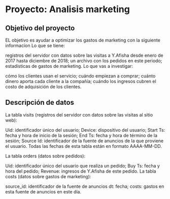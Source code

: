 # Proyecto: Analisis marketing

## Objetivo del proyecto

EL objetivo es ayudar a optimizar los gastos de marketing con la siguiente informacion
Lo que se tiene:

registros del servidor con datos sobre las visitas a Y.Afisha desde enero de 2017 hasta diciembre de 2018;
un archivo con los pedidos en este periodo;
estadísticas de gastos de marketing.
Lo que vas a investigar:

cómo los clientes usan el servicio;
cuándo empiezan a comprar;
cuánto dinero aporta cada cliente a la compañía;
cuándo los ingresos cubren el costo de adquisición de los clientes.


## Descripción de datos

La tabla visits (registros del servidor con datos sobre las visitas al sitio web):

Uid: identificador único del usuario;
Device: dispositivo del usuario;
Start Ts: fecha y hora de inicio de la sesión;
End Ts: fecha y hora de término de la sesión;
Source Id: identificador de la fuente de anuncios de la que proviene el usuario.
Todas las fechas de esta tabla están en formato AAAA-MM-DD.

La tabla orders (datos sobre pedidos):

Uid: identificador único del usuario que realiza un pedido;
Buy Ts: fecha y hora del pedido;
Revenue: ingresos de Y.Afisha de este pedido.
La tabla costs (datos sobre gastos de marketing):

source_id: identificador de la fuente de anuncios
dt: fecha;
costs: gastos en esta fuente de anuncios en este día.
